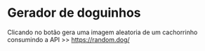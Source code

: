 # Gerador de doguinhos
Clicando no botão gera uma imagem aleatoria de um cachorrinho consumindo a API >> https://random.dog/
